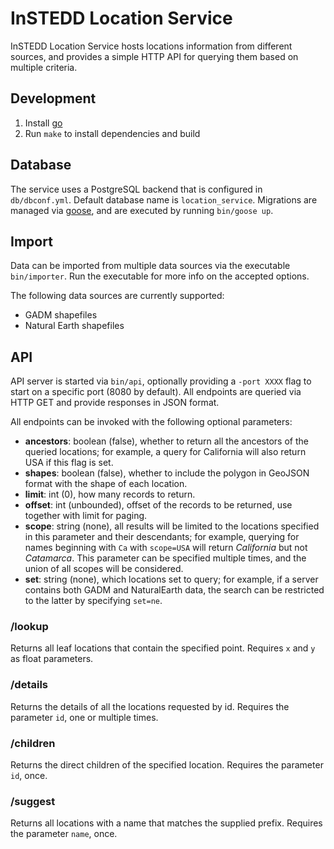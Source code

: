 # InSTEDD Location Service

InSTEDD Location Service hosts locations information from different sources, and provides a simple HTTP API for querying them based on multiple criteria.

## Development

1. Install [go](https://golang.org/)
2. Run `make` to install dependencies and build

## Database

The service uses a PostgreSQL backend that is configured in `db/dbconf.yml`. Default database name is `location_service`. Migrations are managed via [goose](https://bitbucket.org/liamstask/goose), and are executed by running `bin/goose up`.

## Import

Data can be imported from multiple data sources via the executable `bin/importer`. Run the executable for more info on the accepted options.

The following data sources are currently supported:

* GADM shapefiles
* Natural Earth shapefiles

## API

API server is started via `bin/api`, optionally providing a `-port XXXX` flag to start on a specific port (8080 by default). All endpoints are queried via HTTP GET and provide responses in JSON format.

All endpoints can be invoked with the following optional parameters:

* **ancestors**: boolean (false), whether to return all the ancestors of the queried locations; for example, a query for California will also return USA if this flag is set.
* **shapes**: boolean (false), whether to include the polygon in GeoJSON format with the shape of each location.
* **limit**: int (0), how many records to return.
* **offset**: int (unbounded), offset of the records to be returned, use together with limit for paging.
* **scope**: string (none), all results will be limited to the locations specified in this parameter and their descendants; for example, querying for names beginning with `Ca` with `scope=USA` will return _California_ but not _Catamarca_. This parameter can be specified multiple times, and the union of all scopes will be considered.
* **set**: string (none), which locations set to query; for example, if a server contains both GADM and NaturalEarth data, the search can be restricted to the latter by specifying `set=ne`.

### /lookup

Returns all leaf locations that contain the specified point.
Requires `x` and `y` as float parameters.

### /details

Returns the details of all the locations requested by id.
Requires the parameter `id`, one or multiple times.

### /children

Returns the direct children of the specified location.
Requires the parameter `id`, once.

### /suggest

Returns all locations with a name that matches the supplied prefix.
Requires the parameter `name`, once.
